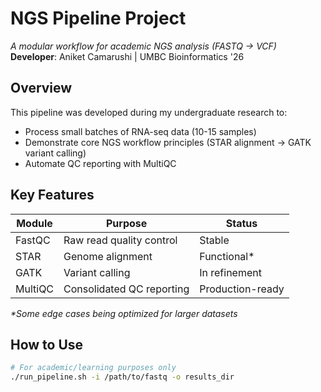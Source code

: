 # NGS Pipeline Project
*A modular workflow for academic NGS analysis (FASTQ → VCF)*  
**Developer**: Aniket Camarushi | UMBC Bioinformatics '26  

## Overview
This pipeline was developed during my undergraduate research to:
- Process small batches of RNA-seq data (10-15 samples)  
- Demonstrate core NGS workflow principles (STAR alignment → GATK variant calling)  
- Automate QC reporting with MultiQC  

## Key Features
| Module       | Purpose                          | Status       |
|--------------|----------------------------------|--------------|
| FastQC       | Raw read quality control         | Stable       |
| STAR         | Genome alignment                 | Functional*  |
| GATK         | Variant calling                  | In refinement|
| MultiQC      | Consolidated QC reporting        | Production-ready |

*\*Some edge cases being optimized for larger datasets*

## How to Use
```bash
# For academic/learning purposes only
./run_pipeline.sh -i /path/to/fastq -o results_dir
```
